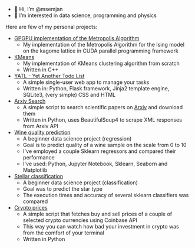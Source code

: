 - 👋 Hi, I’m @msemjan
- 👀 I’m interested in data science, programming and physics

Here are few of my personal projects:
- [GPGPU implementation of the Metropolis Algorithm](https://github.com/msemjan/MC_MA_IAKL)
  - My implementation of the Metropolis Algorithm for the Ising model on the kagome lattice in CUDA parallel programming framework
- [KMeans](https://github.com/msemjan/kmeans) 
  - My implementation of KMeans clustering algorithm from scratch 
  - Written in C++
- [YATL - Yet Another Todo List](https://github.com/msemjan/yatl) 
  - A simple single-user web app to manage your tasks
  - Written in: Python, Flask framework, Jinja2 template engine, SQLite3, (very simple) CSS and HTML
- [Arxiv Search](https://github.com/msemjan/arxiv)
  - A simple script to search scientific papers on [Arxiv](https://arxiv.org/) and download them
  - Written in Python, uses BeautifulSoup4 to scrape XML responses from Arxiv API
- [Wine quality prediction](https://github.com/msemjan/wine-quality-prediction)
  - A beginner data science project (regression)
  - Goal is to predict quality of a wine sample on the scale from 0 to 10
  - I've employed a couple Sklearn regressors and compared their performance
  - I've used: Python, Jupyter Notebook, Sklearn, Seaborn and Matplotlib
- [Stellar classification](https://github.com/msemjan/stellar_classification)
  - A beginner data science project (classification)
  - Goal was to predict the star type
  - The execution times and accuracy of several sklearn classifiers was compared
- [Crypto prices](https://github.com/msemjan/crypto_prices)
  - A simple script that fetches buy and sell prices of a couple of selected crypto currencies using Coinbase API
  - This way you can watch how bad your investment in crypto was from the comfort of your terminal 
  - Written in Python


<!---
msemjan/msemjan is a ✨ special ✨ repository because its `README.md` (this file) appears on your GitHub profile.
You can click the Preview link to take a look at your changes.
--->
